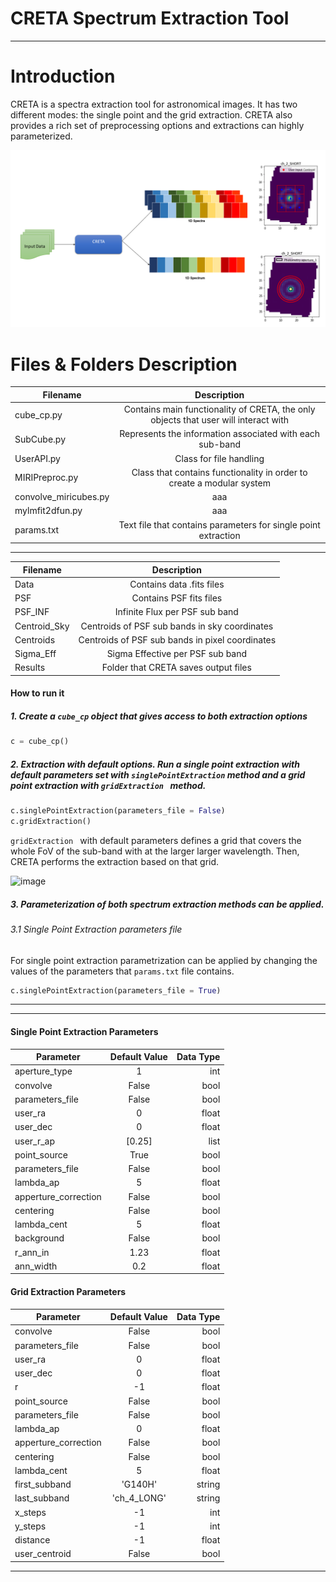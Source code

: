 # CRETA Spectrum Extraction Tool
---
# Introduction #
CRETA is a spectra extraction tool for astronomical images. It has two different modes: the single point and the grid extraction. CRETA also provides a rich set of preprocessing options and extractions can highly parameterized. 

 ![picture alt](https://github.com/roumpakis/CRETA/blob/main/Images/22.png?raw=true "CRETA")

# Files & Folders Description #
| Filename    |Description |
|--------------|:-----:|
| cube_cp.py   |  Contains main functionality of CRETA, the only objects that user will interact with|   
| SubCube.py       |  Represents the information associated with each sub-band |
| UserAPI.py   | Class for file handling |   
| MIRIPreproc.py       |Class that contains functionality in order to create a modular system  |
| convolve_miricubes.py      | aaa |
| mylmfit2dfun.py   | aaa |   
| params.txt     |Text file that contains parameters for single point extraction |
---

| Filename    |Description |
|--------------|:-----:|
| Data   |  Contains data .fits files  |   
| PSF    | Contains PSF fits files|
| PSF_INF   | Infinite Flux per PSF sub band  |   
| Centroid_Sky  |Centroids of PSF sub bands in sky coordinates 
| Centroids |  Centroids of PSF sub bands in pixel coordinates  |
| Sigma_Eff |Sigma Effective per PSF sub band |
| Results |  Folder that CRETA saves output files |









#### How to run it
##### 1. Create a ```cube_cp``` object that gives access to both extraction options
```python 
c = cube_cp()
```
##### 2. Extraction with default options. Run a single point extraction with default parameters set with ```singlePointExtraction``` method and a grid point extraction with ```gridExtraction ``` method.
```python 
c.singlePointExtraction(parameters_file = False)
c.gridExtraction()
```
```gridExtraction ``` with default parameters  defines a grid that covers the whole FoV of the sub-band with at  the larger larger wavelength. Then, CRETA performs the extraction based on that grid. 

![image](https://user-images.githubusercontent.com/60132957/177275175-442c3ca5-2a65-48ab-a4ca-38b121aceff2.png)


##### 3. Parameterization of both spectrum extraction methods can be applied.
###### 3.1 Single Point Extraction parameters file
For single point extraction parametrization can be applied by changing the values of the parameters that ```params.txt``` file contains. 
```python 
c.singlePointExtraction(parameters_file = True)
```
---
---
#### Single Point Extraction Parameters
| Parameter    | Default Value | Data Type |
|--------------|:-----:|-----------:|
| aperture_type   |  1 |        int |
| convolve        |  False |    bool|
| parameters_file |  False |    bool|
| user_ra         |  0 |        float|
| user_dec        |  0 |        float|
| user_r_ap      | [0.25]|       list|
| point_source   | True |       bool|
| parameters_file |  False |    bool|
| lambda_ap       |  5 |        float|
| apperture_correction        |  False |       bool|
| centering |  False |    bool|
| lambda_cent       |  5 |        float|
| background        |  False |       bool|
| r_ann_in         |  1.23 |        float|
| ann_width        |  0.2 |        float|


#### Grid Extraction Parameters
| Parameter    | Default Value | Data Type |
|--------------|:-----:|-----------:|
| convolve        |  False |    bool|
| parameters_file |  False |    bool|
| user_ra         |  0 |        float|
| user_dec        |  0 |        float|
| r     | -1|       float|
| point_source   | False |       bool|
| parameters_file |  False |    bool|
| lambda_ap       |  0 |        float|
| apperture_correction        |  False |       bool|
| centering |  False |    bool|
| lambda_cent       |  5 |        float|
| first_subband | 'G140H' | string |
| last_subband  | 'ch_4_LONG' | string |
| x_steps | -1 | int |
|y_steps|-1|int|
|distance|-1|float|
|user_centroid|False|bool|
---
